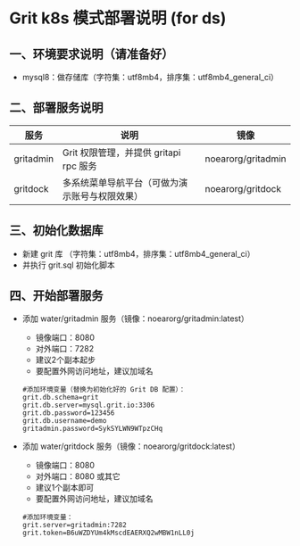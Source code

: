 # Grit k8s 模式部署说明 (for ds)


## 一、环境要求说明（请准备好）

* mysql8：做存储库（字符集：utf8mb4，排序集：utf8mb4_general_ci）


## 二、部署服务说明

| 服务 | 说明 |  镜像 |
| -------- | -------- |  -------- | 
| gritadmin   | Grit 权限管理，并提供 gritapi rpc 服务    |  noearorg/gritadmin | 
| gritdock    | 多系统菜单导航平台（可做为演示账号与权限效果）     |  noearorg/gritdock | 

## 三、初始化数据库

* 新建 grit 库 （字符集：utf8mb4，排序集：utf8mb4_general_ci）
* 并执行 grit.sql 初始化脚本

## 四、开始部署服务

* 添加 water/gritadmin 服务（镜像：noearorg/gritadmin:latest）
  * 镜像端口：8080
  * 对外端口：7282
  * 建议2个副本起步
  * 要配置外网访问地址，建议加域名
  

  ```properties
  #添加环境变量（替换为初始化好的 Grit DB 配置）：
  grit.db.schema=grit
  grit.db.server=mysql.grit.io:3306
  grit.db.password=123456
  grit.db.username=demo
  gritadmin.password=SykSYLWN9WTpzCHq   
  ```

* 添加 water/gritdock 服务（镜像：noearorg/gritdock:latest）
  * 镜像端口：8080
  * 对外端口：8080 或其它
  * 建议1个副本即可
  * 要配置外网访问地址，建议加域名


  ```properties
  #添加环境变量：
  grit.server=gritadmin:7282 
  grit.token=B6uWZDYUm4kMscdEAERXQ2wMBW1nLL0j
  ```
